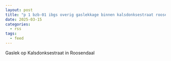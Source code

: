 ```yaml
---
layout: post
title: "p 1 bzb-01 ibgs overig gaslekkage binnen kalsdonksestraat roosendaal 201092 201331"
date: 2025-03-15
categories: 
  - rss
tags: 
  - feed
---
```


Gaslek op Kalsdonksestraat in Roosendaal
